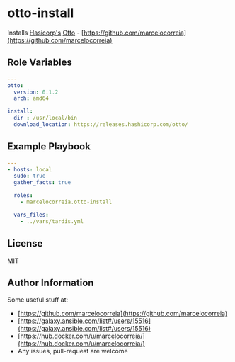 # otto-install

Installs [Hasicorp's](http://hashicorp.com) [Otto](https://github.com/marcelocorreia) - [https://github.com/marcelocorreia](https://github.com/marcelocorreia)



## Role Variables
```yml
---
otto:
  version: 0.1.2
  arch: amd64

install:
  dir : /usr/local/bin
  download_location: https://releases.hashicorp.com/otto/
```


Example Playbook
----------------
```yml
---
- hosts: local
  sudo: true
  gather_facts: true

  roles:
    - marcelocorreia.otto-install

  vars_files:
    - ../vars/tardis.yml
```

License
-------

MIT

Author Information
------------------
Some useful stuff at:
  - [https://github.com/marcelocorreia](https://github.com/marcelocorreia)
  - [https://galaxy.ansible.com/list#/users/15516](https://galaxy.ansible.com/list#/users/15516)
  - [https://hub.docker.com/u/marcelocorreia/](https://hub.docker.com/u/marcelocorreia/)
  - Any issues, pull-request are welcome
